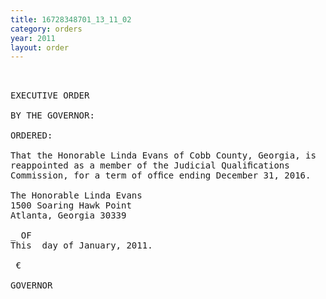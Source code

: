 ```yaml
---
title: 16728348701_13_11_02
category: orders
year: 2011
layout: order
---
```


<pre> 

EXECUTIVE ORDER

BY THE GOVERNOR:

ORDERED:

That the Honorable Linda Evans of Cobb County, Georgia, is
reappointed as a member of the Judicial Qualiﬁcations
Commission, for a term of ofﬁce ending December 31, 2016.

The Honorable Linda Evans
1500 Soaring Hawk Point
Atlanta, Georgia 30339

_ OF
This  day of January, 2011.

 €

GOVERNOR

</pre>
